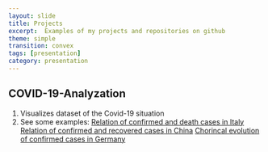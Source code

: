 ```yaml
---
layout: slide
title: Projects
excerpt:  Examples of my projects and repositories on github
theme: simple
transition: convex
tags: [presentation]
category: presentation
---
```

<section data-markdown>

## COVID-19-Analyzation
1. Visualizes dataset of the Covid-19 situation
2. See some examples:
[Relation of confirmed and death cases in Italy](https://github.com/m1ghtfr3e/m1ghtfr3e.github.io/blob/master/images/conf-dead.jpg)
[Relation of confirmed and recovered cases in China](https://github.com/m1ghtfr3e/m1ghtfr3e.github.io/blob/master/images/conf-rec-CN.jpeg)
[Chorincal evolution of confirmed cases in Germany](https://github.com/m1ghtfr3e/m1ghtfr3e.github.io/blob/master/images/conf-GER.png)
